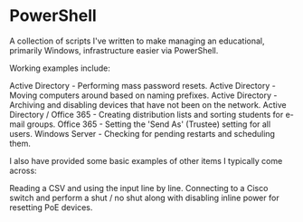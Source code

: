 # PowerShell
A collection of scripts I've written to make managing an educational, primarily Windows, infrastructure easier via PowerShell.

Working examples include:

Active Directory - Performing mass password resets.
Active Directory - Moving computers around based on naming prefixes.
Active Directory - Archiving and disabling devices that have not been on the network.
Active Directory / Office 365 - Creating distribution lists and sorting students for e-mail groups.
Office 365 - Setting the 'Send As' (Trustee) setting for all users.
Windows Server - Checking for pending restarts and scheduling them.

I also have provided some basic examples of other items I typically come across:

Reading a CSV and using the input line by line.
Connecting to a Cisco switch and perform a shut / no shut along with disabling inline power for resetting PoE devices.

